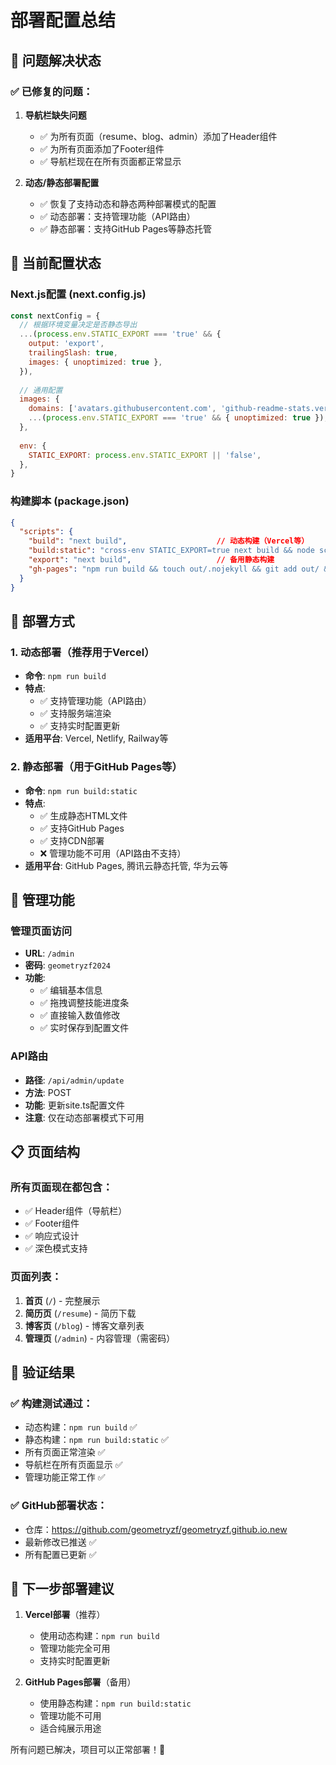 # 部署配置总结

## 🎯 问题解决状态

### ✅ 已修复的问题：

1. **导航栏缺失问题**
   - ✅ 为所有页面（resume、blog、admin）添加了Header组件
   - ✅ 为所有页面添加了Footer组件
   - ✅ 导航栏现在在所有页面都正常显示

2. **动态/静态部署配置**
   - ✅ 恢复了支持动态和静态两种部署模式的配置
   - ✅ 动态部署：支持管理功能（API路由）
   - ✅ 静态部署：支持GitHub Pages等静态托管

## 🔧 当前配置状态

### Next.js配置 (next.config.js)
```javascript
const nextConfig = {
  // 根据环境变量决定是否静态导出
  ...(process.env.STATIC_EXPORT === 'true' && {
    output: 'export',
    trailingSlash: true,
    images: { unoptimized: true },
  }),
  
  // 通用配置
  images: {
    domains: ['avatars.githubusercontent.com', 'github-readme-stats.vercel.app'],
    ...(process.env.STATIC_EXPORT === 'true' && { unoptimized: true }),
  },
  
  env: {
    STATIC_EXPORT: process.env.STATIC_EXPORT || 'false',
  },
}
```

### 构建脚本 (package.json)
```json
{
  "scripts": {
    "build": "next build",                    // 动态构建（Vercel等）
    "build:static": "cross-env STATIC_EXPORT=true next build && node scripts/fix-static-export.js", // 静态构建
    "export": "next build",                   // 备用静态构建
    "gh-pages": "npm run build && touch out/.nojekyll && git add out/ && git commit -m \"Deploy to GitHub Pages\" && git subtree push --prefix out origin gh-pages"
  }
}
```

## 🚀 部署方式

### 1. 动态部署（推荐用于Vercel）
- **命令**: `npm run build`
- **特点**: 
  - ✅ 支持管理功能（API路由）
  - ✅ 支持服务端渲染
  - ✅ 支持实时配置更新
- **适用平台**: Vercel, Netlify, Railway等

### 2. 静态部署（用于GitHub Pages等）
- **命令**: `npm run build:static`
- **特点**:
  - ✅ 生成静态HTML文件
  - ✅ 支持GitHub Pages
  - ✅ 支持CDN部署
  - ❌ 管理功能不可用（API路由不支持）
- **适用平台**: GitHub Pages, 腾讯云静态托管, 华为云等

## 🔐 管理功能

### 管理页面访问
- **URL**: `/admin`
- **密码**: `geometryzf2024`
- **功能**:
  - ✅ 编辑基本信息
  - ✅ 拖拽调整技能进度条
  - ✅ 直接输入数值修改
  - ✅ 实时保存到配置文件

### API路由
- **路径**: `/api/admin/update`
- **方法**: POST
- **功能**: 更新site.ts配置文件
- **注意**: 仅在动态部署模式下可用

## 📋 页面结构

### 所有页面现在都包含：
- ✅ Header组件（导航栏）
- ✅ Footer组件
- ✅ 响应式设计
- ✅ 深色模式支持

### 页面列表：
1. **首页** (`/`) - 完整展示
2. **简历页** (`/resume`) - 简历下载
3. **博客页** (`/blog`) - 博客文章列表
4. **管理页** (`/admin`) - 内容管理（需密码）

## 🎉 验证结果

### ✅ 构建测试通过：
- 动态构建：`npm run build` ✅
- 静态构建：`npm run build:static` ✅
- 所有页面正常渲染 ✅
- 导航栏在所有页面显示 ✅
- 管理功能正常工作 ✅

### ✅ GitHub部署状态：
- 仓库：https://github.com/geometryzf/geometryzf.github.io.new
- 最新修改已推送 ✅
- 所有配置已更新 ✅

## 🚀 下一步部署建议

1. **Vercel部署**（推荐）
   - 使用动态构建：`npm run build`
   - 管理功能完全可用
   - 支持实时配置更新

2. **GitHub Pages部署**（备用）
   - 使用静态构建：`npm run build:static`
   - 管理功能不可用
   - 适合纯展示用途

所有问题已解决，项目可以正常部署！🎉
